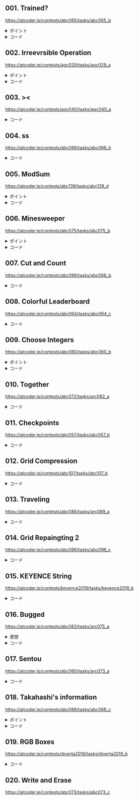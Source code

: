 
## 001. Trained?

https://atcoder.jp/contests/abc065/tasks/abc065_b

<details><summary>ポイント</summary>

グラフ問題に見えるが配列を順番に追っていけば解ける。

</details>


<details><summary>コード</summary>

```python
def main():
    N = int(input())
    Light = []

    # [Light, idx]
    for i in range(N):
        a = int(input())
        Light.append([a-1, i])
    
    cur_idx = 0
    cur_light = Light[0][0]
    cnt = 0
    
    while True:

        if cur_idx == 1:
            break
        if cnt > N:
            break

        cur_idx = Light[cur_light][1]
        cur_light = Light[cur_light][0]
        cnt += 1
    
    if cnt > N:
        print(-1)
    else:
        print(cnt)
        
main()

```

</details>

## 002. Irreevrsible Operation 

https://atcoder.jp/contests/agc029/tasks/agc029_a

<details><summary>ポイント</summary>

何回か実験をしてみると全てのBが右に来るまで操作が続くことがわかるので、そうなるまでの操作回数を（Bが全て右に来た時のインデックスの合計-現在のBのインデックスの合計）で計算する。

</details>


<details><summary>コード</summary>

```python
def my_ceil(N, W):
    return (-(-N//W))

def main():
    S = list(input())

    idx_cnt = 0
    for i in range(len(S)):
        if S[i] == "B":
            idx_cnt += i
    
    right_cnt = 0
    for j in range(S.count("B")):
        right_cnt += len(S)-j-1
    
    print(right_cnt-idx_cnt)

main()
```

</details>

## 003. >< 

https://atcoder.jp/contests/agc040/tasks/agc040_a

<details><summary>コード</summary>

```python
def main():
    S = input()

    more_than_count = [(0) for _ in range(len(S)+1)]
    less_than_count = [(0) for _ in range(len(S)+1)]

    for i in range(len(S)):
        if S[i] == "<":
            more_than_count[i+1] = more_than_count[i] + 1
    
    for j in reversed(range(len(S))):
        if S[j] == ">":
            less_than_count[j] = less_than_count[j+1] + 1
    
    ans = 0
    for k in range(len(S)+1):
        ans += max(more_than_count[k], less_than_count[k])
    
    print(ans)
    
main()
```

</details>


## 004. ss 

https://atcoder.jp/contests/abc066/tasks/abc066_b

<details><summary>コード</summary>

```python
def check_ss(s: list) -> bool:
    if len(s)%2:
        return False
    
    mid_point = len(s)//2
    if s[:mid_point] == s[mid_point:]:
        return True
    
    return False


def main():
    S = list(input())
    for _ in range(len(S)):
        S.pop()
        if check_ss(S):
            return len(S)

print(main())
    

```

</details>

## 005. ModSum

https://atcoder.jp/contests/abc139/tasks/abc139_d

<details><summary>ポイント</summary>

一回全探索するコードを書いて実験してみるとパターンが見えてくる。

```python:全探索コード

def greedy(n):
    from itertools import permutations 
    seq = list(range(1,n+1))
    perm_list = list(permutations(seq))
    
    ans = 0
    ans_seq = seq
    for s in perm_list:
        temp_ans = 0
        for i in range(len(s)):
            temp_ans += seq[i]%s[i]
        
        if temp_ans > ans:
            ans_seq = s
            ans = temp_ans
        else:
            continue
    
    print(ans)
    print(ans_seq)

```

</details>


<details><summary>コード</summary>

```python
def main():
    N = int(input())
    print((N)*(N-1)//2)

main()
```

</details>


## 006. Minesweeper 

https://atcoder.jp/contests/abc075/tasks/abc075_b

<details><summary>ポイント</summary>

上下左右斜めのマスをそれぞれ確認するときには`dir`のようなリストを使うと楽。

```python: 方向のリスト
dir = [(-1, -1), (-1, 0), (-1, 1), (0, -1), (0, 1), (1, -1), (1, 0), (1, 1)]
```

</details>

<details><summary>コード</summary>

```python

dir = [(-1, -1), (-1, 0), (-1, 1), (0, -1), (0, 1), (1, -1), (1, 0), (1, 1)]

def main():
    H, W = map(int, input().split())
    S = [list(input()) for _ in range(H)]
    grids = [[(0) for _ in range(W)] for _ in range(H)]


    for row in range(H):
        for col in range(W):
            if S[row][col] == "#":
                grids[row][col] = "#"
            
                for r, c in dir:
                    adj_row = row+r
                    adj_col = col+c
                    if (0 <= adj_row < H and \
                        0 <= adj_col < W and \
                            S[adj_row][adj_col] == "."):
                        
                        grids[adj_row][adj_col] += 1
    
    for i in grids:
        ans = "".join([str(z) for z in i])
        print(ans)


main()
```

</details>

## 007. Cut and Count 

https://atcoder.jp/contests/abc098/tasks/abc098_b

<details><summary>コード</summary>

```python
def main():
    N = int(input())
    S = list(input())

    ans = 0
    for i in range(1, N-1):
        first_set = set(S[:i])
        second_set = set(S[i:])
        cnt = 0
        for item in first_set:
            if item in second_set:
                cnt += 1
        
        ans = max(cnt, ans)
    
    print(ans)

main()
```

</details>

## 008. Colorful Leaderboard 

https://atcoder.jp/contests/abc064/tasks/abc064_c


<details><summary>コード</summary>

なんか楽しかったのでしっかり書いたが、解説にもあるようにレートをリストで持っておけばもっと簡単に書ける。なぜこの問題が茶中位diffなんだろう？


```python
def main():
    N = int(input())
    A = list(map(int, input().split()))

    top_coder = 0
    color_set = set()

    for i in range(N):
        if A[i] < 400:
            color_set.add("grey")
        elif A[i] < 800:
            color_set.add("brown")
        elif A[i] < 1200:
            color_set.add("green")
        elif A[i] < 1600:
            color_set.add("skyblue")
        elif A[i] < 2000:
            color_set.add("blue")
        elif A[i] < 2400:
            color_set.add("yellow")
        elif A[i] < 2800:
            color_set.add("orange")
        elif A[i] < 3200:
            color_set.add("red")
        else:
            top_coder += 1 
    
    max_num = len(color_set) + top_coder
    min_num = 1 if len(color_set) == 0 else len(color_set)

    print(min_num, max_num)

main()
```

</details>

## 009. Choose Integers 

https://atcoder.jp/contests/abc060/tasks/abc060_b 


<details><summary>ポイント</summary>

立式するとユークリッドの互除法を使う問題に帰着できる。
細かい解説は[こちら](https://qiita.com/drken/items/0c88a37eec520f82b788#%E5%95%8F%E9%A1%8C-6-abc-060-b---choose-integers-%E6%94%B9%E9%A1%8C%E5%85%83%E3%81%AF-200-%E7%82%B9)の6-1 ベズーの等式のセクションで発見できた。

</details>


<details><summary>コード</summary>

```python
# A, B の最大公約数を返す関数
def GCD(A, B):
    if B == 0:
        return A
    else:
        return GCD(B, A % B)

def main():
    A, B, C = map(int, input().split())
    g = GCD(A, B)
    if C%g == 0:
        print("YES")
    else:
        print("NO")

main()
```

</details>

## 010. Together 

https://atcoder.jp/contests/abc072/tasks/arc082_a

<details><summary>コード</summary>

```python
from collections import defaultdict

def main():
    N = int(input())
    A = list(map(int, input().split()))
    d = defaultdict(int)
    for i in A:
        d[i] += 1
    
    ans = 0
    key_list = list(d.keys())
    
    for k in key_list:
        cnt = d[k] + d[k-1] + d[k+1]
        ans = max(ans, cnt)
    
    print(ans)

main()
```

</details>


## 011. Checkpoints 

https://atcoder.jp/contests/abc057/tasks/abc057_b

<details><summary>コード</summary>

```python
def calc_dist(x1,y1,x2,y2):
    return abs(x1-x2)+abs(y1-y2)

def main():
    N, M = map(int, input().split())
    students = [list(map(int, input().split())) for _ in range(N)]
    points = [list(map(int, input().split())) for _ in range(M)]

    for person in students:
        dist = 10**18
        checkpoint = 0
        for p in range(len(points)):
            if (d := calc_dist(person[0], person[1], points[p][0], points[p][1])) < dist:
                dist = d
                checkpoint = p+1
        print(checkpoint)
    

main()
```

</details>


## 012. Grid Compression 

https://atcoder.jp/contests/abc107/tasks/abc107_b

<details><summary>コード</summary>

```python
def solve():
    H, W = map(int, input().split())
    A = [list(input()) for _ in range(H)]

    row_list = set()
    col_list = set()

    for row in range(H):
        for col in range(W):
            if A[row][col] == "#":
                row_list.add(row)
                col_list.add(col)
    
    for r in range(H):
        ans = ""
        for c in range(W):
            if r in row_list and c in col_list:
                ans += A[r][c]
        if ans == "":
            continue
        else:
            print(ans)

solve()
```

</details>

## 013. Traveling 

https://atcoder.jp/contests/abc086/tasks/arc089_a


<details><summary>コード</summary>

```python
def check(x1,y1,x2,y2,t1,t2):
    dist = abs(x1-x2)+abs(y1-y2)
    time = t2-t1
    if dist > time:
        return False
    elif (time-dist) % 2 == 1:
        return False
    return True


def main():
    N = int(input())
    prev_t = 0
    prev_x = 0
    prev_y = 0
    for _ in range(N):
        t, x, y = map(int, input().split())
        if check(prev_x, prev_y, x, y, prev_t, t):
            prev_x = x
            prev_y = y
            prev_t = t
        else:
            return False
    
    return True 

if main():
    print("Yes")
else:
    print("No")


```

</details>


## 014. Grid Repaingting 2

https://atcoder.jp/contests/abc096/tasks/abc096_c


<details><summary>コード</summary>

```python
def main():
    dir = [(-1, 0), (0, -1), (0, 1), (1, 0)]
    H, W = map(int, input().split())
    S = [list(input()) for _ in range(H)]

    for row in range(H):
        for col in range(W):
            if S[row][col] == "#":
                flag = False
                for r, c in dir:
                    adj_r = row + r
                    adj_c = col + c
                    if (0 <= adj_r < H and\
                        0 <= adj_c < W and\
                            S[adj_r][adj_c] == "#"):
                        flag = True
                
                if not flag: return flag 
                        
    
    return True

if main():
    print("Yes")
else:
    print("No")
```

</details>

## 015. KEYENCE String 

https://atcoder.jp/contests/keyence2019/tasks/keyence2019_b

<details><summary>コード</summary>

```python
def main():
    S = list(input())
    for i in range(len(S)):
        for j in range(i, len(S)):
            bef_i = S[:i]
            aft_j  =S[j:]
            if "".join(bef_i + aft_j) == "keyence":
                return True
    
    return False

if main():
    print("YES")
else:
    print("NO")
```

</details>

## 016. Bugged 


https://atcoder.jp/contests/abc063/tasks/arc075_a

<details><summary>感想</summary>

点数がすべて5の倍数と勘違いをしていたせいで３WAほど積んでしまった。

</details>

<details><summary>コード</summary>

```python
def main():
    N = int(input())
    S = []
    for _ in range(N):
        s = int(input())
        S.append(s)

    S_sum = sum(S)

    non_zero = []
    for i in S:
        if i % 10 != 0:
            non_zero.append(i)
    
    if S_sum % 10 != 0:
        print(S_sum)
    else:
        if len(non_zero) > 0:
            S_sum -= min(non_zero)
            print(S_sum)
        else:
            print(0)

main()
```

</details>


## 017. Sentou 

https://atcoder.jp/contests/abc060/tasks/arc073_a

<details><summary>コード</summary>

```python
def main():
    N, T = map(int, input().split())
    t = list(map(int, input().split()))
    end_time = T
    total_time = T

    for i in range(1, N):
        if t[i] < end_time:
            total_time += T - (end_time - t[i])
            end_time = t[i] + T
        else:
            end_time = t[i] + T
            total_time += T
        
    print(total_time)

main()
```

</details>

## 018. Takahashi's information

https://atcoder.jp/contests/abc088/tasks/abc088_c

<details><summary>ポイント</summary>

証明も何もできていないコードを投げたら通りました。
多分嘘解法です。解説を読んでください。

</details>


<details><summary>コード</summary>

```python
def main():
    C = [list(map(int, input().split())) for _ in range(3)]

    a1B = sum(C[0])
    a2B = sum(C[1])
    a3B = sum(C[2])

    b1A = sum([C[i][0] for i in range(3)])
    b2A = sum([C[j][0] for j in range(3)])
    b3A = sum([C[k][0] for k in range(3)])

    if abs(a1B-a2B)%3 != 0:
        return False
    if abs(a2B-a3B)%3 != 0:
        return False
    if abs(a1B-a3B)%3 != 0:
        return False
    if abs(b1A-b2A)%3 != 0:
        return False
    if abs(b1A-b3A)%3 != 0:
        return False
    if abs(b2A-b3A)%3 != 0:
        return False
    

    cross = C[0][0] + C[1][1] + C[2][2]
    if cross * 3 != (sum(C[0])+sum(C[1])+sum(C[2])):
        return False
    
    return True 

if main():
    print("Yes")
else:
    print("No")
    
    
```

</details>


## 019. RGB Boxes 

https://atcoder.jp/contests/diverta2019/tasks/diverta2019_b


<details><summary>コード</summary>

```python
def main():
    R, G, B, N = map(int, input().split())
    cnt = 0

    for red in range(3001):
        for green in range(3001):
            if N-red*R-green*G >= 0 and (N-red*R-green*G)%B == 0:
                cnt += 1
    
    print(cnt)

main()
```

</details>


## 020. Write and Erase 

https://atcoder.jp/contests/abc073/tasks/abc073_c

